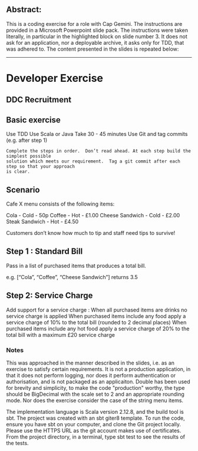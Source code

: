 ## Abstract:
This is a coding exercise for a role with Cap Gemini. The instructions are provided in a Microsoft Powerpoint slide pack.
The instructions were taken literally, in particular in the highlighted block on slide number 3. It does not ask for an 
application, nor a deployable archive, it asks only for TDD, that was adhered to. The content presented in the slides is 
repeated below: 

---

# Developer Exercise
## DDC Recruitment

## Basic exercise
Use TDD
Use Scala or Java
Take 30 - 45 minutes
Use Git and tag commits (e.g. after step 1)
```
Complete the steps in order.  Don’t read ahead. At each step build the simplest possible 
solution which meets our requirement.  Tag a git commit after each step so that your approach 
is clear.
```

## Scenario
Cafe X menu consists of the following items:

Cola - Cold - 50p
Coffee - Hot - £1.00
Cheese Sandwich - Cold - £2.00
Steak Sandwich - Hot - £4.50

Customers don’t know how much to tip and staff need tips to survive!

## Step 1 : Standard Bill 
Pass in a list of purchased items that produces a total bill.

e.g. [“Cola”, “Coffee”, “Cheese Sandwich”] returns 3.5

## Step 2: Service Charge
Add support for a service charge :
When all purchased items are drinks no service charge is applied
When purchased items include any food apply a service charge of 10% to the total bill (rounded to 2 decimal places)
When purchased items include any hot food apply a service charge of 20% to the total bill with a maximum £20 service charge

### Notes
This was approached in the manner described in the slides, i.e. as an exercise to satisfy certain requirements. It is not a production 
application, in that it does not perform logging, nor does it perform authentication or authorisation, and is not packaged as an applicaiton. 
Double has been used for brevity and simplicity, to make the code "production" worthy, the type should be BigDecimal with the scale set 
to 2 and an appropriate rounding mode. Nor does the exercise consider the case of the string menu items. 

The implementation language is Scala version 2.12.8, and the build tool is sbt. The project was created with an sbt giter8 template. 
To run the code, ensure you have sbt on your computer, and clone the Git project locally. Please use the HTTPS URL as the git account makes use 
of certificates. 
From the project directory, in a terminal, type sbt test to see the results of the tests. 
